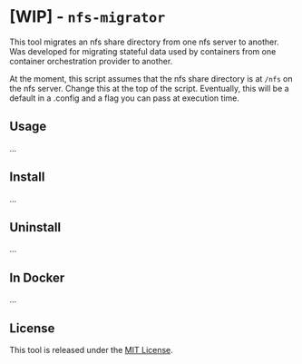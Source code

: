 # [WIP] - `nfs-migrator`

This tool migrates an nfs share directory from one nfs server to another. Was developed for migrating stateful data used by containers from one container orchestration provider to another.

At the moment, this script assumes that the nfs share directory is at `/nfs` on the nfs server. Change this at the top of the script. Eventually, this will be a default in a .config and a flag you can pass at execution time.


## Usage



...

## Install

...

## Uninstall

...

## In Docker

...

## License

This tool is released under the [MIT License][license].

[license]: ./LICENSE "MIT License"
